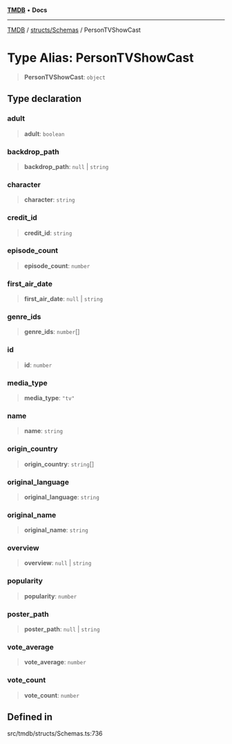 [**TMDB**](../../../README.md) • **Docs**

***

[TMDB](../../../README.md) / [structs/Schemas](../README.md) / PersonTVShowCast

# Type Alias: PersonTVShowCast

> **PersonTVShowCast**: `object`

## Type declaration

### adult

> **adult**: `boolean`

### backdrop\_path

> **backdrop\_path**: `null` \| `string`

### character

> **character**: `string`

### credit\_id

> **credit\_id**: `string`

### episode\_count

> **episode\_count**: `number`

### first\_air\_date

> **first\_air\_date**: `null` \| `string`

### genre\_ids

> **genre\_ids**: `number`[]

### id

> **id**: `number`

### media\_type

> **media\_type**: `"tv"`

### name

> **name**: `string`

### origin\_country

> **origin\_country**: `string`[]

### original\_language

> **original\_language**: `string`

### original\_name

> **original\_name**: `string`

### overview

> **overview**: `null` \| `string`

### popularity

> **popularity**: `number`

### poster\_path

> **poster\_path**: `null` \| `string`

### vote\_average

> **vote\_average**: `number`

### vote\_count

> **vote\_count**: `number`

## Defined in

src/tmdb/structs/Schemas.ts:736
